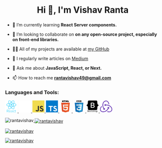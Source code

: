 <h1 align="center">Hi 👋, I'm Vishav Ranta</h1>
<h3 align="center"></h3>

- 🌱 I’m currently learning **React Server components.**

- 👯 I’m looking to collaborate on **on any open-source project, especially on front-end libraries.**

- 👨‍💻 All of my projects are available at [my GitHub](https://github.com/rantavishav)

- 📝 I regularly write articles on [Medium](https://medium.com/@rantavishav49)

- 💬 Ask me about **JavaScript, React, or Next.**

- 📫 How to reach me **rantavishav49@gmail.com**

<h3 align="left">Languages and Tools:</h3>
<p align="left">  <a href="https://reactjs.org/" target="_blank" rel="noreferrer"> <img src="https://raw.githubusercontent.com/devicons/devicon/master/icons/react/react-original-wordmark.svg" alt="react" width="40" height="40"/> </a> <a href="https://nextjs.org/" target="_blank" rel="noreferrer"> <img src="./images/Next.svg" alt="nextjs" width="40" height="40"/> </a> <a href="https://developer.mozilla.org/en-US/docs/Web/JavaScript" target="_blank" rel="noreferrer"> <img src="https://raw.githubusercontent.com/devicons/devicon/master/icons/javascript/javascript-original.svg" alt="javascript" width="40" height="40"/> </a> <a href="https://www.typescriptlang.org/" target="_blank" rel="noreferrer"> <img src="https://raw.githubusercontent.com/devicons/devicon/master/icons/typescript/typescript-original.svg" alt="typescript" width="40" height="40"/> </a> <a href="https://www.w3.org/html/" target="_blank" rel="noreferrer"> <img src="https://raw.githubusercontent.com/devicons/devicon/master/icons/html5/html5-original-wordmark.svg" alt="html5" width="40" height="40"/> </a> <a href="https://www.w3schools.com/css/" target="_blank" rel="noreferrer"> <img src="https://raw.githubusercontent.com/devicons/devicon/master/icons/css3/css3-original-wordmark.svg" alt="css3" width="40" height="40"/> </a> <a href="https://getbootstrap.com" target="_blank" rel="noreferrer"> <img src="https://raw.githubusercontent.com/devicons/devicon/master/icons/bootstrap/bootstrap-plain-wordmark.svg" alt="bootstrap" width="40" height="40"/> </a>   <a href="https://redux.js.org" target="_blank" rel="noreferrer"> <img src="https://raw.githubusercontent.com/devicons/devicon/master/icons/redux/redux-original.svg" alt="redux" width="40" height="40"/> </p>

<p><img align="left" src="https://github-readme-stats.vercel.app/api/top-langs?username=rantavishav&show_icons=true&locale=en&layout=compact&theme=onedark" alt="rantavishav" /></p>

<p>&nbsp;<img align="center" src="https://github-readme-stats.vercel.app/api?username=rantavishav&show_icons=true&locale=en&theme=onedark" alt="rantavishav" /></p>

<p><img align="center" src="https://github-readme-streak-stats.herokuapp.com/?user=rantavishav&&theme=onedark" alt="rantavishav" /></p>

<p align="left"> <a href="https://github.com/ryo-ma/github-profile-trophy"><img src="https://github-profile-trophy.vercel.app/?username=rantavishav&theme=onedark" alt="rantavishav" /></a> </p>
